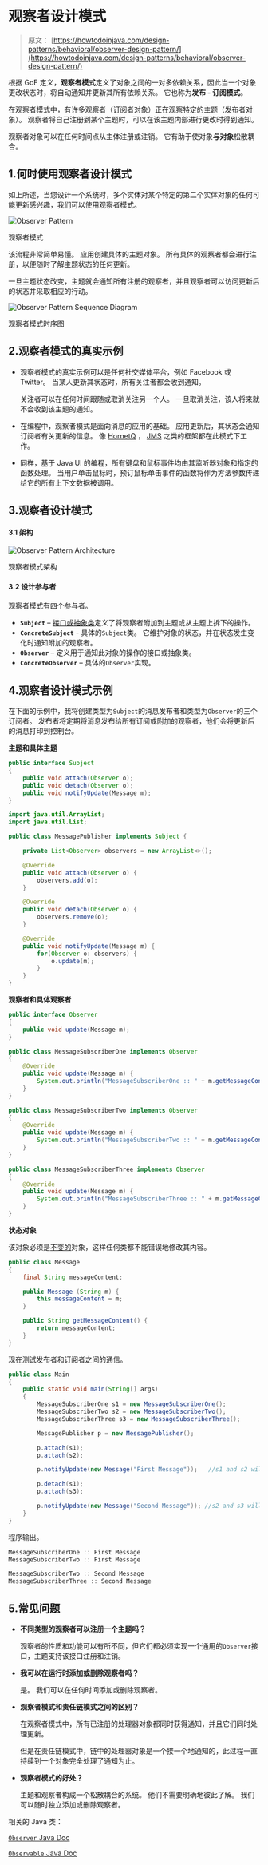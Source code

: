 # 观察者设计模式

> 原文： [https://howtodoinjava.com/design-patterns/behavioral/observer-design-pattern/](https://howtodoinjava.com/design-patterns/behavioral/observer-design-pattern/)

根据 GoF 定义，**观察者模式**定义了对象之间的一对多依赖关系，因此当一个对象更改状态时，将自动通知并更新其所有依赖关系。 它也称为**发布 - 订阅模式**。

在观察者模式中，有许多观察者（订阅者对象）正在观察特定的主题（发布者对象）。 观察者将自己注册到某个主题时，可以在该主题内部进行更改时得到通知。

观察者对象可以在任何时间点从主体注册或注销。 它有助于使对象**与对象**松散耦合。

## 1.何时使用观察者设计模式

如上所述，当您设计一个系统时，多个实体对某个特定的第二个实体对象的任何可能更新感兴趣，我们可以使用观察者模式。

![Observer Pattern](img/ca3091c6c8b384c20439b194e0290bfc.png)

观察者模式



该流程非常简单易懂。 应用创建具体的主题对象。 所有具体的观察者都会进行注册，以便随时了解主题状态的任何更新。

一旦主题状态改变，主题就会通知所有注册的观察者，并且观察者可以访问更新后的状态并采取相应的行动。

![Observer Pattern Sequence Diagram](img/5198b1168d63f61f64fec08ba2564092.png)

观察者模式时序图



## 2.观察者模式的真实示例

*   观察者模式的真实示例可以是任何社交媒体平台，例如 Facebook 或 Twitter。 当某人更新其状态时，所有关注者都会收到通知。

    关注者可以在任何时间跟随或取消关注另一个人。 一旦取消关注，该人将来就不会收到该主题的通知。

*   在编程中，观察者模式是面向消息的应用的基础。 应用更新后，其状态会通知订阅者有关更新的信息。 像 [HornetQ](https://howtodoinjava.com/hornetq/basic-jms-messaging-example-using-hornetq-stand-alone-server/) ， [JMS](https://howtodoinjava.com/jms/jms-java-message-service-tutorial/) 之类的框架都在此模式下工作。
*   同样，基于 Java UI 的编程，所有键盘和鼠标事件均由其监听器对象和指定的函数处理。 当用户单击鼠标时，预订鼠标单击事件的函数将作为方法参数传递给它的所有上下文数据被调用。

## 3.观察者设计模式

#### 3.1 架构

![Observer Pattern Architecture](img/6f7a96a6a7f3e50aac41723b66947c30.png)

观察者模式架构



#### 3.2 设计参与者

观察者模式有四个参与者。

*   **`Subject`** – [接口或抽象类](https://howtodoinjava.com/oops/exploring-interfaces-and-abstract-classes-in-java/)定义了将观察者附加到主题或从主题上拆下的操作。
*   **`ConcreteSubject`** - 具体的`Subject`类。 它维护对象的状态，并在状态发生变化时通知附加的观察者。
*   **`Observer`** – 定义用于通知此对象的操作的接口或抽象类。
*   **`ConcreteObserver`** – 具体的`Observer`实现。

## 4.观察者设计模式示例

在下面的示例中，我将创建类型为`Subject`的消息发布者和类型为`Observer`的三个订阅者。 发布者将定期将消息发布给所有订阅或附加的观察者，他们会将更新后的消息打印到控制台。

**主题和具体主题**

```java
public interface Subject 
{
    public void attach(Observer o);
    public void detach(Observer o);
    public void notifyUpdate(Message m);
}

```

```java
import java.util.ArrayList;
import java.util.List;

public class MessagePublisher implements Subject {

    private List<Observer> observers = new ArrayList<>();

    @Override
    public void attach(Observer o) {
        observers.add(o);
    }

    @Override
    public void detach(Observer o) {
        observers.remove(o);
    }

    @Override
    public void notifyUpdate(Message m) {
        for(Observer o: observers) {
            o.update(m);
        }
    }
}

```

**观察者和具体观察者**

```java
public interface Observer 
{
    public void update(Message m);
}

```

```java
public class MessageSubscriberOne implements Observer 
{
    @Override
    public void update(Message m) {
        System.out.println("MessageSubscriberOne :: " + m.getMessageContent());
    }
}

```

```java
public class MessageSubscriberTwo implements Observer 
{
    @Override
    public void update(Message m) {
        System.out.println("MessageSubscriberTwo :: " + m.getMessageContent());
    }
}

```

```java
public class MessageSubscriberThree implements Observer 
{
    @Override
    public void update(Message m) {
        System.out.println("MessageSubscriberThree :: " + m.getMessageContent());
    }
}

```

**状态对象**

该对象必须是[不变的](https://howtodoinjava.com/java/basics/how-to-make-a-java-class-immutable/)对象，这样任何类都不能错误地修改其内容。

```java
public class Message 
{
    final String messageContent;

    public Message (String m) {
        this.messageContent = m;
    }

    public String getMessageContent() {
        return messageContent;
    }
}

```

现在测试发布者和订阅者之间的通信。

```java
public class Main 
{
    public static void main(String[] args) 
    {
        MessageSubscriberOne s1 = new MessageSubscriberOne();
        MessageSubscriberTwo s2 = new MessageSubscriberTwo();
        MessageSubscriberThree s3 = new MessageSubscriberThree();

        MessagePublisher p = new MessagePublisher();

        p.attach(s1);
        p.attach(s2);

        p.notifyUpdate(new Message("First Message"));   //s1 and s2 will receive the update

        p.detach(s1);
        p.attach(s3);

        p.notifyUpdate(new Message("Second Message")); //s2 and s3 will receive the update
    }
}

```

程序输出。

```java
MessageSubscriberOne :: First Message
MessageSubscriberTwo :: First Message

MessageSubscriberTwo :: Second Message
MessageSubscriberThree :: Second Message

```

## 5.常见问题

*   **不同类型的观察者可以注册一个主题吗？**

    观察者的性质和功能可以有所不同，但它们都必须实现一个通用的`Observer`接口，主题支持该接口注册和注销。

*   **我可以在运行时添加或删除观察者吗？**

    是。 我们可以在任何时间添加或删除观察者。

*   **观察者模式和责任链模式之间的区别？**

    在观察者模式中，所有已注册的处理器对象都同时获得通知，并且它们同时处理更新。

    但是在责任链模式中，链中的处理器对象是一个接一个地通知的，此过程一直持续到一个对象完全处理了通知为止。

*   **观察者模式的好处？**

    主题和观察者构成一个松散耦合的系统。 他们不需要明确地彼此了解。 我们可以随时独立添加或删除观察者。

相关的 Java 类：

[`Observer` Java Doc](https://docs.oracle.com/javase/10/docs/api/java/util/Observer.html)

[`Observable` Java Doc](https://docs.oracle.com/javase/10/docs/api/java/util/Observable.html)